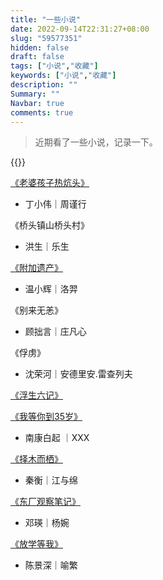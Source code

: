```yaml
---
title: "一些小说"
date: 2022-09-14T22:31:27+08:00
slug: "59577351"
hidden: false
draft: false
tags: ["小说","收藏"]
keywords: ["小说","收藏"]
description: ""
Summary: ""
Navbar: true
comments: true
---
```


> 近期看了一些小说，记录一下。
>

<!--more-->

{{<password novel>}}

[《老婆孩子热炕头》](老婆孩子热炕头无删带番.txt)

- 丁小伟｜周谨行

《桥头镇山桥头村》

- 洪生｜乐生

[《附加遗产》](附加遗产番全.txt)

- 温小辉｜洛羿

《别来无恙》

- 顾拙言｜庄凡心

《俘虏》

- 沈荣河｜安德里安.雷查列夫

[《浮生六记》](浮生六记.txt)

[《我等你到35岁》](我等你到三十五岁.txt)

- 南康白起 ｜XXX

[《择木而栖》](《择木而栖》.txt)

- 秦衡｜江与绵

[《东厂观察笔记》](《东厂观察笔记》.txt)

- 邓瑛｜杨婉

[《放学等我》](放学等我.txt)

- 陈景深｜喻繁
